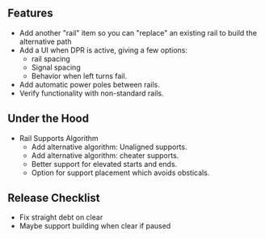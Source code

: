 ## Features

- Add another "rail" item so you can "replace" an existing rail to build the alternative path
- Add a UI when DPR is active, giving a few options:
    - rail spacing
    - Signal spacing
    - Behavior when left turns fail.
- Add automatic power poles between rails.
- Verify functionality with non-standard rails.

## Under the Hood

- Rail Supports Algorithm
    - Add alternative algorithm: Unaligned supports.
    - Add alternative algorithm: cheater supports.
    - Better support for elevated starts and ends.
    - Option for support placement which avoids obsticals.


## Release Checklist
- Fix straight debt on clear
- Maybe support building when clear if paused
